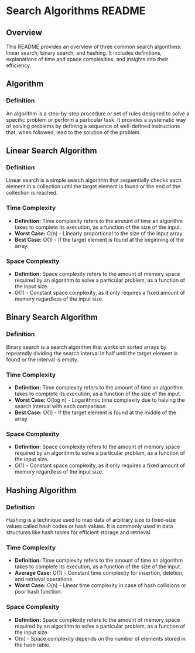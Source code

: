 # Search Algorithms README

## Overview
This README provides an overview of three common search algorithms: linear search, binary search, and hashing. It includes definitions, explanations of time and space complexities, and insights into their efficiency.

## Algorithm
### Definition
An algorithm is a step-by-step procedure or set of rules designed to solve a specific problem or perform a particular task. It provides a systematic way of solving problems by defining a sequence of well-defined instructions that, when followed, lead to the solution of the problem.

## Linear Search Algorithm
### Definition
Linear search is a simple search algorithm that sequentially checks each element in a collection until the target element is found or the end of the collection is reached.

### Time Complexity
- **Definition:** Time complexity refers to the amount of time an algorithm takes to complete its execution, as a function of the size of the input.
- **Worst Case:** O(n) - Linearly proportional to the size of the input array.
- **Best Case:** O(1) - If the target element is found at the beginning of the array.

### Space Complexity
- **Definition:** Space complexity refers to the amount of memory space required by an algorithm to solve a particular problem, as a function of the input size.
- O(1) - Constant space complexity, as it only requires a fixed amount of memory regardless of the input size.

## Binary Search Algorithm
### Definition
Binary search is a search algorithm that works on sorted arrays by repeatedly dividing the search interval in half until the target element is found or the interval is empty.

### Time Complexity
- **Definition:** Time complexity refers to the amount of time an algorithm takes to complete its execution, as a function of the size of the input.
- **Worst Case:** O(log n) - Logarithmic time complexity due to halving the search interval with each comparison.
- **Best Case:** O(1) - If the target element is found at the middle of the array.

### Space Complexity
- **Definition:** Space complexity refers to the amount of memory space required by an algorithm to solve a particular problem, as a function of the input size.
- O(1) - Constant space complexity, as it only requires a fixed amount of memory regardless of the input size.

## Hashing Algorithm
### Definition
Hashing is a technique used to map data of arbitrary size to fixed-size values called hash codes or hash values. It is commonly used in data structures like hash tables for efficient storage and retrieval.

### Time Complexity
- **Definition:** Time complexity refers to the amount of time an algorithm takes to complete its execution, as a function of the size of the input.
- **Average Case:** O(1) - Constant time complexity for insertion, deletion, and retrieval operations.
- **Worst Case:** O(n) - Linear time complexity in case of hash collisions or poor hash function.

### Space Complexity
- **Definition:** Space complexity refers to the amount of memory space required by an algorithm to solve a particular problem, as a function of the input size.
- O(n) - Space complexity depends on the number of elements stored in the hash table.
